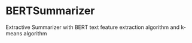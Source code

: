 # BERTSummarizer
Extractive Summarizer with BERT text feature extraction algorithm and k-means algorithm 

